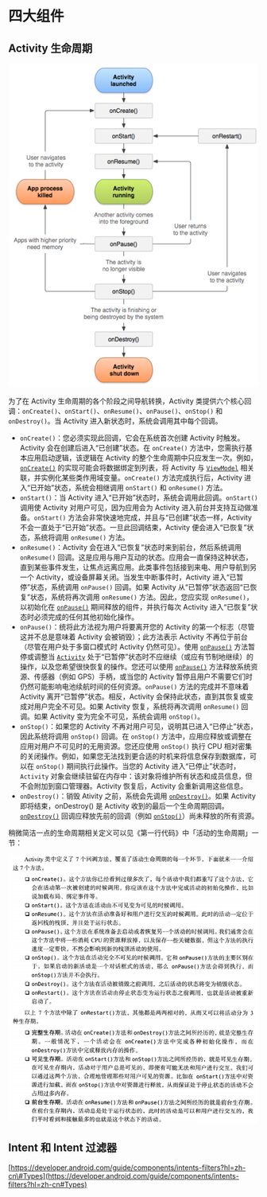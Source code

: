# 四大组件

## Activity 生命周期

![](../../.gitbook/assets/image%20%289%29.png)

为了在 Activity 生命周期的各个阶段之间导航转换，Activity 类提供六个核心回调：`onCreate()`、`onStart()`、`onResume()`、`onPause()`、`onStop()` 和 `onDestroy()`。当 Activity 进入新状态时，系统会调用其中每个回调。

* `onCreate()`：您必须实现此回调，它会在系统首次创建 Activity 时触发。Activity 会在创建后进入“已创建”状态。在 `onCreate()` 方法中，您需执行基本应用启动逻辑，该逻辑在 Activity 的整个生命周期中只应发生一次。例如，[`onCreate()`](https://developer.android.google.cn/reference/android/app/Activity#onCreate%28android.os.Bundle%29) 的实现可能会将数据绑定到列表，将 Activity 与 [`ViewModel`](https://developer.android.google.cn/reference/androidx/lifecycle/ViewModel) 相关联，并实例化某些类作用域变量。`onCreate()` 方法完成执行后，Activity 进入“已开始”状态，系统会相继调用 `onStart()` 和 `onResume()` 方法。
* `onStart()`：当 Activity 进入“已开始”状态时，系统会调用此回调。`onStart()` 调用使 Activity 对用户可见，因为应用会为 Activity 进入前台并支持互动做准备。`onStart()` 方法会非常快速地完成，并且与“已创建”状态一样，Activity 不会一直处于“已开始”状态。一旦此回调结束，Activity 便会进入“已恢复”状态，系统将调用 `onResume()` 方法。
* `onResume()`：Activity 会在进入“已恢复”状态时来到前台，然后系统调用 `onResume()` 回调。这是应用与用户互动的状态。应用会一直保持这种状态，直到某些事件发生，让焦点远离应用。此类事件包括接到来电、用户导航到另一个 Activity，或设备屏幕关闭。当发生中断事件时，Activity 进入“已暂停”状态，系统调用 `onPause()` 回调。如果 Activity 从“已暂停”状态返回“已恢复”状态，系统将再次调用 `onResume()` 方法。因此，您应实现 `onResume()`，以初始化在 [`onPause()`](https://developer.android.google.cn/reference/android/app/Activity#onPause%28%29) 期间释放的组件，并执行每次 Activity 进入“已恢复”状态时必须完成的任何其他初始化操作。
* `onPause()`：统将此方法视为用户将要离开您的 Activity 的第一个标志（尽管这并不总是意味着 Activity 会被销毁）；此方法表示 Activity 不再位于前台（尽管在用户处于多窗口模式时 Activity 仍然可见）。使用 [`onPause()`](https://developer.android.google.cn/reference/android/app/Activity#onPause%28%29) 方法暂停或调整当 [`Activity`](https://developer.android.google.cn/reference/android/app/Activity) 处于“已暂停”状态时不应继续（或应有节制地继续）的操作，以及您希望很快恢复的操作。您还可以使用 [`onPause()`](https://developer.android.google.cn/reference/android/app/Activity#onPause%28%29) 方法释放系统资源、传感器（例如 GPS）手柄，或当您的 Activity 暂停且用户不需要它们时仍然可能影响电池续航时间的任何资源。`onPause()` 方法的完成并不意味着 Activity 离开“已暂停”状态。相反，Activity 会保持此状态，直到其恢复或变成对用户完全不可见。如果 Activity 恢复，系统将再次调用 `onResume()` 回调。如果 Activity 变为完全不可见，系统会调用 `onStop()`。
* `onStop()`：如果您的 Activity 不再对用户可见，说明其已进入“已停止”状态，因此系统将调用 `onStop()` 回调。在 `onStop()` 方法中，应用应释放或调整在应用对用户不可见时的无用资源。您还应使用 `onStop()` 执行 CPU 相对密集的关闭操作。例如，如果您无法找到更合适的时机来将信息保存到数据库，可以在 `onStop()` 期间执行此操作。当您的 Activity 进入“已停止”状态时，`Activity` 对象会继续驻留在内存中：该对象将维护所有状态和成员信息，但不会附加到窗口管理器。Activity 恢复后，Activity 会重新调用这些信息。
* `onDestroy()`：销毁 Ativity 之前，系统会先调用 [`onDestroy()`](https://developer.android.google.cn/reference/android/app/Activity#onDestroy%28%29)。如果 Activity 即将结束，onDestroy\(\) 是 Activity 收到的最后一个生命周期回调。[`onDestroy()`](https://developer.android.google.cn/reference/android/app/Activity#onDestroy%28%29) 回调应释放先前的回调（例如 [`onStop()`](https://developer.android.google.cn/reference/android/app/Activity#onStop%28%29)）尚未释放的所有资源。

稍微简洁一点的生命周期相关定义可以见《第一行代码》中「活动的生命周期」一节：

![&#x56FE;&#x6E90;&#xFF1A;&#x300A;&#x7B2C;&#x4E00;&#x884C;&#x4EE3;&#x7801;&#x300B;&#x90ED;&#x9716;](../../.gitbook/assets/image%20%286%29%20%281%29.png)

## Intent 和 Intent 过滤器

[https://developer.android.com/guide/components/intents-filters?hl=zh-cn\#Types](https://developer.android.com/guide/components/intents-filters?hl=zh-cn#Types)

